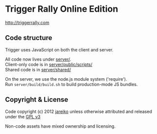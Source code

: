 Trigger Rally Online Edition
============================

http://triggerrally.com

Code structure
--------------

Trigger uses JavaScript on both the client and server.

All code now lives under [server/](https://github.com/CodeArtemis/TriggerRally/tree/v3/server).  
Client-only code is in [server/public/scripts/](https://github.com/CodeArtemis/TriggerRally/tree/v3/server/public/scripts)  
Shared code is in [server/shared/](https://github.com/CodeArtemis/TriggerRally/tree/v3/server/shared)  


On the server, we use the node.js module system ('require').  
Run `server/build/build.sh` to build production-mode JS bundles.

Copyright & License
-------------------

Code copyright (c) 2012 [jareiko](https://github.com/jareiko) unless otherwise attributed
and released under the [GPL v3](http://www.gnu.org/licenses/gpl-3.0.html)

Non-code assets have mixed ownership and licensing.
